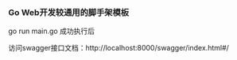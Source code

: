 ### Go Web开发较通用的脚手架模板

go run main.go 成功执行后

访问swagger接口文档：http://localhost:8000/swagger/index.html#/